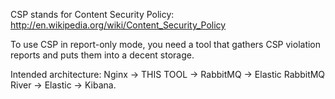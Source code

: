 CSP stands for Content Security Policy: http://en.wikipedia.org/wiki/Content_Security_Policy

To use CSP in report-only mode, you need a tool that gathers CSP violation reports and puts them into a decent storage.

Intended architecture: Nginx -> THIS TOOL -> RabbitMQ -> Elastic RabbitMQ River -> Elastic -> Kibana.
